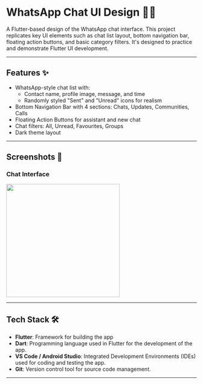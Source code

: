 # WhatsApp Chat UI Design 📱💬

A Flutter-based design of the WhatsApp chat interface. This project replicates key UI elements such as chat list layout, bottom navigation bar, floating action buttons, and basic category filters. It's designed to practice and demonstrate Flutter UI development.

---

## Features ✨

- WhatsApp-style chat list with:
  - Contact name, profile image, message, and time
  - Randomly styled "Sent" and "Unread" icons for realism
- Bottom Navigation Bar with 4 sections: Chats, Updates, Communities, Calls
- Floating Action Buttons for assistant and new chat
- Chat filters: All, Unread, Favourites, Groups
- Dark theme layout

---
## Screenshots 📸
### **Chat Interface**
<img src="screenshots/chatPage.png" width="300"/>

---
##  Tech Stack 🛠️
- **Flutter**: Framework for building the app
- **Dart**: Programming language used in Flutter for the development of the app.
- **VS Code / Android Studio**: Integrated Development Environments (IDEs) used for coding and testing the app.
- **Git**: Version control tool for source code management.
---